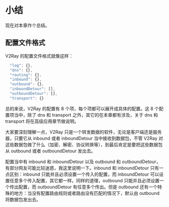 # 小结

现在对本章作个总结。

## 配置文件格式

V2Ray 的配置文件格式就像这样：

```javascript
  "log": {},
  "dns": {},
  "routing": {},
  "inbound": {},
  "outbound": {},
  "inboundDetour": [],
  "outboundDetour": [],
  "transport": {}
```

总的来说，V2Ray 的配置有 8 个项，每个项都可以展开成具体的配置。这 8 个配置项当中，除了 dns 和 transport 之外，其它的在本章都有涉及，关于 dns 和 transport 将在高级应用章节做说明。

大家要深刻理解一点，V2Ray 只是一个转发数据的软件，无论是客户端还是服务器，只要它从 inbound 或者 inboundDetour 当中接收到数据包，不管 V2Ray 对这些数据包做了什么（加密、解密、协议转换等），到最后肯定是要把这些数据包从 outbound 或者 outboundDetour 发出去。

配置当中有 inbound 和 inboundDetour  以及 outbound 和 outboundDetour，有部分网友可能比较迷惑，我这里说明一下。inbound 和 inboundDetour 只有一点区别：inbound 只能并且必须设置一个传入的配置，而 inboundDetour 可以设置任意多个传入配置，其它都一样。同样的道理，outbound 只能并且必须设置一个传出配置，而 outboundDetour 有任意多个传出。但是 outbound 还有一个特殊的地方：当没有配置路由规则或者路由没有匹配的情况下，默认由 outbound 将数据包发出去。
